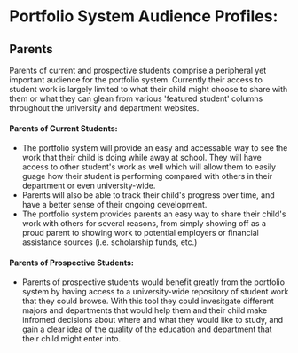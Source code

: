 Portfolio System Audience Profiles:
===================================

Parents
-------
Parents of current and prospective students comprise a peripheral yet important audience for the portfolio system. Currently their access to student work is largely limited to what their child might choose to share with them or what they can glean from various 'featured student' columns throughout the university and department websites. 

#### Parents of Current Students:
- The portfolio system will provide an easy and accessable way to see the work that their child is doing while away at school. They will have access to other student's work as well which will allow them to easily guage how their student is performing compared with others in their department or even university-wide. 
- Parents will also be able to track their child's progress over time, and have a better sense of their ongoing development. 
- The portfolio system provides parents an easy way to share their child's work with others for several reasons, from simply showing off as a proud parent to showing work to potential employers or financial assistance sources (i.e. scholarship funds, etc.)

#### Parents of Prospective Students:
- Parents of prospective students would benefit greatly from the portfolio system by having access to a university-wide repository of student work that they could browse. With this tool they could invesitgate different majors and departments that would help them and their child make infromed decisions about where and what they would like to study, and gain a clear idea of the quality of the education and department that their child might enter into. 







